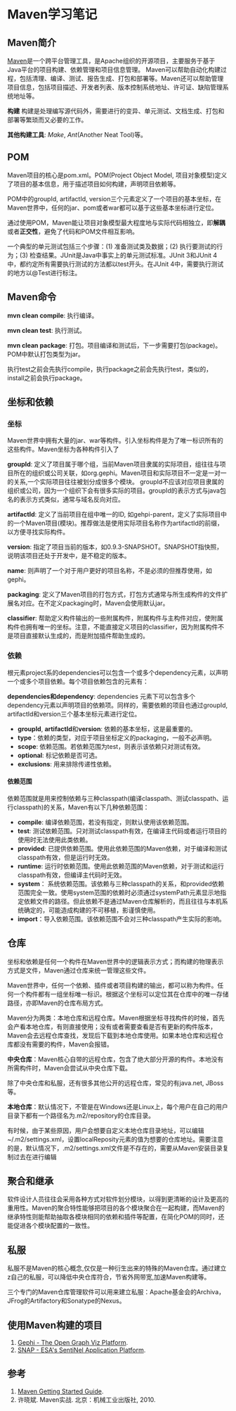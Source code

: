 # Maven学习笔记

## Maven简介

[Maven](http://maven.apache.org/)是一个跨平台管理工具，是Apache组织的开源项目，主要服务于基于Java平台的项目构建、依赖管理和项目信息管理。
Maven可以帮助自动化构建过程，包括清理、编译、测试、报告生成、打包和部署等。Maven还可以帮助管理项目信息，包括项目描述、开发者列表、版本控制系统地址、许可证、缺陷管理系统地址等。

**构建**
构建是处理编写源代码外，需要进行的变异、单元测试、文档生成、打包和部署等繁琐而又必要的工作。

**其他构建工具**: *Make*, *Ant*(Another Neat Tool)等。

## POM

Maven项目的核心是pom.xml。POM(Project Object Model, 项目对象模型)定义了项目的基本信息，用于描述项目如何构建，声明项目依赖等。

POM中的groupId, artifactId, version三个元素定义了一个项目的基本坐标，在Maven世界中，任何的jar、pom或者war都可以基于这些基本坐标进行定位。

通过使用POM，Maven能让项目对象模型最大程度地与实际代码相独立，即**解耦**或者**正交性**，避免了代码和POM文件相互影响。

一个典型的单元测试包括三个步骤：(1) 准备测试类及数据；(2) 执行要测试的行为；(3) 检查结果。JUnit是Java中事实上的单元测试标准。JUnit 3和JUnit 4中，都约定所有需要执行测试的方法都以test开头。在JUnit 4中，需要执行测试的地方以@Test进行标注。

## Maven命令

**mvn clean compile**: 执行编译。

**mvn clean test**: 执行测试。

**mvn clean package**: 打包。项目编译和测试后，下一步需要打包(package)。POM中默认打包类型为jar。

执行test之前会先执行compile，执行package之前会先执行test，类似的，install之前会执行package。

## 坐标和依赖

### 坐标

Maven世界中拥有大量的jar、war等构件。引入坐标构件是为了唯一标识所有的这些构件。Maven坐标为各种构件引入了

**groupId**: 定义了项目属于哪个组，当前Maven项目隶属的实际项目，组往往与项目所在的组织或公司关联，如org.gephi。Maven项目和实际项目不一定是一对一的关系,一个实际项目往往被划分成很多个模块。 groupId不应该对应项目隶属的组织或公司，因为一个组织下会有很多实际的项目。groupId的表示方式与java包名的表示方式类似，通常与域名反向对应。

**artifactId**: 定义了当前项目在组中唯一的ID, 如gehpi-parent，定义了实际项目中的一个Maven项目(模块)。推荐做法是使用实际项目名称作为artifactId的前缀，以方便寻找实际构件。

**version**: 指定了项目当前的版本，如0.9.3-SNAPSHOT。SNAPSHOT指快照，说明该项目还处于开发中，是不稳定的版本。

**name**: 则声明了一个对于用户更好的项目名称，不是必须的但推荐使用，如gephi。

**packaging**: 定义了Maven项目的打包方式，打包方式通常与所生成构件的文件扩展名对应。在不定义packaging时，Maven会使用默认jar。

**classifier**: 帮助定义构件输出的一些附属构件，附属构件与主构件对应，使附属构件也拥有唯一的坐标。注意，不能直接定义项目的classifier，因为附属构件不是项目直接默认生成的，而是附加插件帮助生成的。

### 依赖

根元素project系的dependencies可以包含一个或多个dependency元素，以声明一个或多个项目依赖。每个项目依赖包含的元素有：

**dependencies和dependency**: dependencies 元素下可以包含多个dependency元素以声明项目的依赖项。同样的，需要依赖的项目也通过groupId, artifactId和version三个基本坐标元素进行定位。

* **groupId**, **artifactId**和**version**: 依赖的基本坐标，这是最重要的。
* **type**：依赖的类型，对应于项目坐标定义的packaging，一般不必声明。
* **scope**: 依赖范围。若依赖范围为test，则表示该依赖只对测试有效。
* **optional**: 标记依赖是否可选。
* **exclusions**: 用来排除传递性依赖。

#### 依赖范围

依赖范围就是用来控制依赖与三种classpath(编译classpath、测试classpath、运行classpath)的关系，Maven有以下几种依赖范围：

* **compile**: 编译依赖范围，若没有指定，则默认使用该依赖范围。
* **test**: 测试依赖范围。只对测试classpath有效，在编译主代码或者运行项目的使用时无法使用此类依赖。
* **provided**: 已提供依赖范围。使用此依赖范围的Maven依赖，对于编译和测试classpath有效，但是运行时无效。
* **runtime**: 运行时依赖范围。使用此依赖范围的Maven依赖，对于测试和运行classpath有效，但编译主代码时无效。
* **system**： 系统依赖范围。该依赖与三种classpath的关系，和provided依赖范围完全一致。使用system范围的依赖时必须通过systemPath元素显示地指定依赖文件的路径。但此依赖不是通过Maven仓库解析的，而且往往与本机系统确定的，可能造成构建的不可移植，影谨慎使用。
* **import**：导入依赖范围。该依赖范围不会对三种classpath产生实际的影响。

## 仓库

坐标和依赖是任何一个构件在Maven世界中的逻辑表示方式；而构建的物理表示方式是文件，Maven通过仓库来统一管理这些文件。

Maven世界中，任何一个依赖、插件或者项目构建的输出，都可以称为构件。任何一个构件都有一组坐标唯一标识。根据这个坐标可以定位其在仓库中的唯一存储路径，亦即Maven的仓库布局方式。

Maven分为两类：本地仓库和远程仓库。Maven根据坐标寻找构件的时候，首先会产看本地仓库，有则直接使用；没有或者需要查看是否有更新的构件版本，Maven会去远程仓库查找，发现后下载到本地仓库使用。如果本地仓库和远程仓库都没有需要的构件，Maven会报错。

**中央仓库**：Maven核心自带的远程仓库，包含了绝大部分开源的构件。本地没有所需构件时，Maven会尝试从中央仓库下载。

除了中央仓库和私服，还有很多其他公开的远程仓库，常见的有java.net, JBoss等。

**本地仓库**：默认情况下，不管是在Windows还是Linux上，每个用户在自己的用户目录下都有一个路径名为.m2/repository的仓库目录。 

有时候，由于某些原因，用户会想要自定义本地仓库目录地址，可以编辑~/.m2/settings.xml，设置localReposity元素的值为想要的仓库地址。需要注意的是，默认情况下，.m2/settings.xml文件是不存在的，需要从Maven安装目录复制过去在进行编辑

## 聚合和继承

软件设计人员往往会采用各种方式对软件划分模块，以得到更清晰的设计及更高的重用性。Maven的聚合特性能够把项目的各个模块聚合在一起构建，而Maven的继承特性则能帮助抽取各模块相同的依赖和插件等配置，在简化POM的同时，还能促进各个模块配置的一致性。

## 私服

私服不是Maven的核心概念,仅仅是一种衍生出来的特殊的Maven仓库。通过建立z自己的私服，可以降低中央仓库符合，节省外网带宽,加速Maven构建等。

三个专门的Maven仓库管理软件可以用来建立私服：Apache基金会的Archiva，JFrog的Artifactory和Sonatype的Nexus。




## 使用Maven构建的项目

1. [Gephi - The Open Graph Viz Platform](https://github.com/gephi/gephi).
2. [SNAP - ESA's SentiNel Application Platform](https://github.com/senbox-org).

## 参考

1. [Maven Getting Started Guide](http://maven.apache.org/guides/getting-started/index.html).
2. 许晓斌. Maven实战. 北京：机械工业出版社, 2010. 

